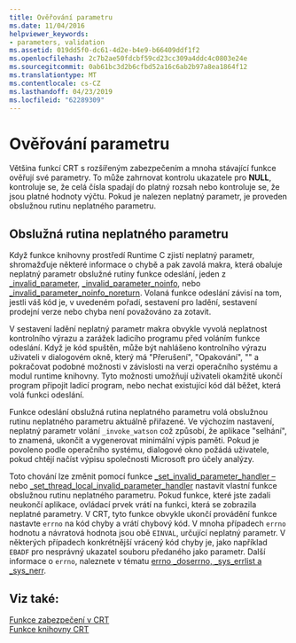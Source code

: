 ```yaml
---
title: Ověřování parametru
ms.date: 11/04/2016
helpviewer_keywords:
- parameters, validation
ms.assetid: 019dd5f0-dc61-4d2e-b4e9-b66409ddf1f2
ms.openlocfilehash: 2c7b2ae50fdcbf59cd23cc309a4ddc4c0803e24e
ms.sourcegitcommit: 0ab61bc3d2b6cfbd52a16c6ab2b97a8ea1864f12
ms.translationtype: MT
ms.contentlocale: cs-CZ
ms.lasthandoff: 04/23/2019
ms.locfileid: "62289309"
---
```

# <a name="parameter-validation"></a>Ověřování parametru

Většina funkcí CRT s rozšířeným zabezpečením a mnoha stávající funkce ověřují své parametry. To může zahrnovat kontrolu ukazatele pro **NULL**, kontroluje se, že celá čísla spadají do platný rozsah nebo kontroluje se, že jsou platné hodnoty výčtu. Pokud je nalezen neplatný parametr, je proveden obslužnou rutinu neplatného parametru.

## <a name="invalid-parameter-handler-routine"></a>Obslužná rutina neplatného parametru

Když funkce knihovny prostředí Runtime C zjistí neplatný parametr, shromažďuje některé informace o chybě a pak zavolá makra, která obaluje neplatný parametr obslužné rutiny funkce odeslání, jeden z [_invalid_parameter](../c-runtime-library/reference/invalid-parameter-functions.md), [_invalid_parameter_noinfo](../c-runtime-library/reference/invalid-parameter-functions.md), nebo [_invalid_parameter_noinfo_noreturn](../c-runtime-library/reference/invalid-parameter-functions.md). Volaná funkce odeslání závisí na tom, jestli váš kód je, v uvedeném pořadí, sestavení pro ladění, sestavení prodejní verze nebo chyba není považováno za zotavit.

V sestavení ladění neplatný parametr makra obvykle vyvolá neplatnost kontrolního výrazu a zarážek ladicího programu před voláním funkce odeslání. Když je kód spuštěn, může být nahlášeno kontrolního výrazu uživateli v dialogovém okně, který má "Přerušení", "Opakování", "" a pokračovat podobné možnosti v závislosti na verzi operačního systému a modul runtime knihovny. Tyto možnosti umožňují uživateli okamžitě ukončí program připojit ladicí program, nebo nechat existující kód dál běžet, která volá funkci odeslání.

Funkce odeslání obslužná rutina neplatného parametru volá obslužnou rutinu neplatného parametru aktuálně přiřazené. Ve výchozím nastavení, neplatný parametr volání `_invoke_watson` což způsobí, že aplikace "selhání", to znamená, ukončit a vygenerovat minimální výpis paměti. Pokud je povoleno podle operačního systému, dialogové okno požádá uživatele, pokud chtějí načíst výpisu společnosti Microsoft pro účely analýzy.

Toto chování lze změnit pomocí funkce [_set_invalid_parameter_handler –](../c-runtime-library/reference/set-invalid-parameter-handler-set-thread-local-invalid-parameter-handler.md) nebo [_set_thread_local_invalid_parameter_handler](../c-runtime-library/reference/set-invalid-parameter-handler-set-thread-local-invalid-parameter-handler.md) nastavit vlastní funkce obslužnou rutinu neplatného parametru. Pokud funkce, které jste zadali neukončí aplikace, ovládací prvek vrátí na funkci, která se zobrazila neplatné parametry. V CRT, tyto funkce obvykle ukončí provádění funkce nastavte `errno` na kód chyby a vrátí chybový kód. V mnoha případech `errno` hodnotu a návratová hodnota jsou obě `EINVAL`, určující neplatný parametr. V některých případech konkrétnější vrácený kód chyby je, jako například `EBADF` pro nesprávný ukazatel souboru předaného jako parametr. Další informace o `errno`, naleznete v tématu [errno _doserrno, _sys_errlist a _sys_nerr](../c-runtime-library/errno-doserrno-sys-errlist-and-sys-nerr.md).

## <a name="see-also"></a>Viz také:

[Funkce zabezpečení v CRT](../c-runtime-library/security-features-in-the-crt.md)<br/>
[Funkce knihovny CRT](../c-runtime-library/crt-library-features.md)
